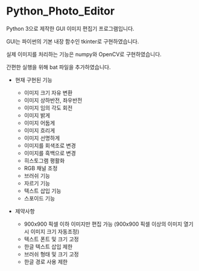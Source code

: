 # Python_Photo_Editor
Python 3으로 제작한 GUI 이미지 편집기 프로그램입니다.


GUI는 파이썬의 기본 내장 함수인 tkinter로 구현하였습니다.


실제 이미지를 처리하는 기능은 numpy와 OpenCV로 구현하였습니다.


간편한 실행을 위해 bat 파일을 추가하였습니다.

* 현재 구현된 기능
  * 이미지 크기 자유 변환
  * 이미지 상하반전, 좌우반전
  * 이미지 임의 각도 회전
  * 이미지 밝게
  * 이미지 어둡게
  * 이미지 흐리게
  * 이미지 선명하게
  * 이미지를 회색조로 변경
  * 이미지를 흑백으로 변경
  * 히스토그램 평활화
  * RGB 채널 조정
  * 브러쉬 기능
  * 자르기 기능
  * 텍스트 삽입 기능
  * 스포이드 기능

* 제약사항
  * 900x900 픽셀 이하 이미지만 편집 가능 (900x900 픽셀 이상의 이미지 열기 시 이미지 크기 자동조정)
  * 텍스트 폰트 및 크기 고정
  * 한글 텍스트 삽입 제한
  * 브러쉬 형태 및 크기 고정
  * 한글 경로 사용 제한
